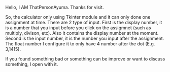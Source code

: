 Hello, I AM ThatPersonAyuma.
Thanks for visit.

So, the calculator only using Tkinter module and it can only done one assignment at time.
There are 2 type of input. First is the display number, it is a number that you input before
you click on the assigmnet (such as multiply, divison, etc). Also it contains the display number at the moment.
Second is the input number, it is the number you input after the assignment.
The float number I configure it to only have 4 number after the dot (E.g. 3,1415).

If you found something bad or something can be improve or want to discuss something, I open with it.
